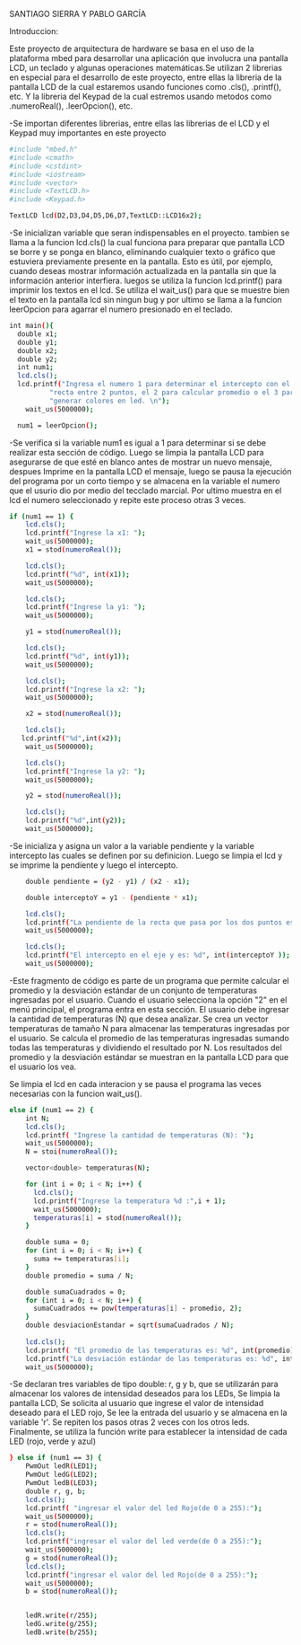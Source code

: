 SANTIAGO SIERRA Y PABLO GARCÍA

Introduccion:

Este proyecto de arquitectura de hardware se basa en el uso de la plataforma mbed para desarrollar una aplicación que involucra una pantalla LCD, un teclado y algunas operaciones matemáticas.Se utilizan 2 librerias en especial para el desarrollo de este proyecto, entre ellas la libreria de la pantalla LCD de la cual estaremos usando funciones como .cls(), .printf(), etc. Y la libreria del Keypad de la cual estremos usando metodos como .numeroReal(), .leerOpcion(), etc.


-Se importan diferentes librerias, entre ellas las librerias de el LCD y el Keypad muy importantes en este proyecto
```bash
#include "mbed.h"
#include <cmath>
#include <cstdint>
#include <iostream>
#include <vector>
#include <TextLCD.h>
#include <Keypad.h>

TextLCD lcd(D2,D3,D4,D5,D6,D7,TextLCD::LCD16x2);
```
-Se inicializan variable que seran indispensables en el proyecto. tambien se llama a la funcion lcd.cls() la cual funciona para preparar que pantalla LCD se borre y se ponga en blanco, eliminando cualquier texto o gráfico que estuviera previamente presente en la pantalla. Esto es útil, por ejemplo, cuando deseas mostrar información actualizada en la pantalla sin que la información anterior interfiera.
luegos se utiliza la funcion lcd.printf() para imprimir los textos en el lcd. Se utiliza el wait_us() para que se muestre bien el texto en la pantalla lcd sin ningun bug y por ultimo se llama a la funcion leerOpcion para agarrar el numero presionado en el teclado.

```bash
int main(){
  double x1;
  double y1;
  double x2;
  double y2;
  int num1;
  lcd.cls();
  lcd.printf("Ingresa el numero 1 para determinar el intercepto con el eje y la "
          "recta entre 2 puntos, el 2 para calcular promedio o el 3 para "
          "generar colores en led. \n");
    wait_us(5000000);

  num1 = leerOpcion();
```
-Se verifica si la variable num1 es igual a 1 para determinar si se debe realizar esta sección de código. Luego se limpia la pantalla LCD para asegurarse de que esté en blanco antes de mostrar un nuevo mensaje, despues Imprime en la pantalla LCD el mensaje, luego se pausa la ejecución del programa por un corto tiempo y se almacena en la variable el numero que el usurio dio por medio del tecclado marcial. Por ultimo muestra en el lcd el numero seleccionado y repite este proceso otras 3 veces.

```bash
if (num1 == 1) {
    lcd.cls();
    lcd.printf("Ingrese la x1: ");
    wait_us(5000000);
    x1 = stod(numeroReal());

    lcd.cls();
    lcd.printf("%d", int(x1));
    wait_us(5000000);

    lcd.cls();
    lcd.printf("Ingrese la y1: ");
    wait_us(5000000);

    y1 = stod(numeroReal());

    lcd.cls();
    lcd.printf("%d", int(y1));
    wait_us(5000000);

    lcd.cls();
    lcd.printf("Ingrese la x2: ");
    wait_us(5000000);

    x2 = stod(numeroReal());

    lcd.cls();
   lcd.printf("%d",int(x2));
    wait_us(5000000);

    lcd.cls();
    lcd.printf("Ingrese la y2: ");
    wait_us(5000000);

    y2 = stod(numeroReal());

    lcd.cls();
    lcd.printf("%d",int(y2));
    wait_us(5000000);
```
-Se inicializa y asigna un valor a la variable pendiente y la variable intercepto las cuales se definen por su definicion. Luego se limpia el lcd y se imprime la pendiente y luego el intercepto.

```bash
    double pendiente = (y2 - y1) / (x2 - x1);

    double interceptoY = y1 - (pendiente * x1);

    lcd.cls();
    lcd.printf("La pendiente de la recta que pasa por los dos puntos es: %d",int(pendiente));
    wait_us(5000000);

    lcd.cls();
    lcd.printf("El intercepto en el eje y es: %d", int(interceptoY ));
    wait_us(5000000);
```
-Este fragmento de código es parte de un programa que permite calcular el promedio y la desviación estándar de un conjunto de temperaturas ingresadas por el usuario. Cuando el usuario selecciona la opción "2" en el menú principal, el programa entra en esta sección. El usuario debe ingresar la cantidad de temperaturas (N) que desea analizar. Se crea un vector temperaturas de tamaño N para almacenar las temperaturas ingresadas por el usuario.  Se calcula el promedio de las temperaturas ingresadas sumando todas las temperaturas y dividiendo el resultado por N. Los resultados del promedio y la desviación estándar se muestran en la pantalla LCD para que el usuario los vea.

Se limpia el lcd en cada interacion y se pausa el programa las veces necesarias con la funcion wait_us().
```bash
else if (num1 == 2) {
    int N;
    lcd.cls();
    lcd.printf( "Ingrese la cantidad de temperaturas (N): ");
    wait_us(5000000);
    N = stoi(numeroReal());

    vector<double> temperaturas(N);

    for (int i = 0; i < N; i++) {
      lcd.cls();
      lcd.printf("Ingrese la temperatura %d :",i + 1);
      wait_us(5000000);
      temperaturas[i] = stod(numeroReal());
    }

    double suma = 0;
    for (int i = 0; i < N; i++) {
      suma += temperaturas[i];
    }
    double promedio = suma / N;

    double sumaCuadrados = 0;
    for (int i = 0; i < N; i++) {
      sumaCuadrados += pow(temperaturas[i] - promedio, 2);
    }
    double desviacionEstandar = sqrt(sumaCuadrados / N);
    
    lcd.cls();
    lcd.printf( "El promedio de las temperaturas es: %d", int(promedio));
    lcd.printf("La desviación estándar de las temperaturas es: %d", int(desviacionEstandar));
    wait_us(5000000);

```
-Se declaran tres variables de tipo double: r, g y b, que se utilizarán para almacenar los valores de intensidad deseados para los LEDs, Se limpia la pantalla LCD, Se solicita al usuario que ingrese el valor de intensidad deseado para el LED rojo, Se lee la entrada del usuario y se almacena en la variable 'r'. Se repiten los pasos otras 2 veces con los otros leds. Finalmente, se utiliza la función write para establecer la intensidad de cada LED (rojo, verde y azul)

```bash
} else if (num1 == 3) {
    PwmOut ledR(LED1);
    PwmOut ledG(LED2);
    PwmOut ledB(LED3);
    double r, g, b;
    lcd.cls();
    lcd.printf( "ingresar el valor del led Rojo(de 0 a 255):");
    wait_us(5000000);
    r = stod(numeroReal());
    lcd.cls();
    lcd.printf("ingresar el valor del led verde(de 0 a 255):");
    wait_us(5000000);
    g = stod(numeroReal());
    lcd.cls();
    lcd.printf("ingresar el valor del led Rojo(de 0 a 255):");
    wait_us(5000000);
    b = stod(numeroReal());


    ledR.write(r/255);
    ledG.write(g/255);
    ledB.write(b/255);
```
